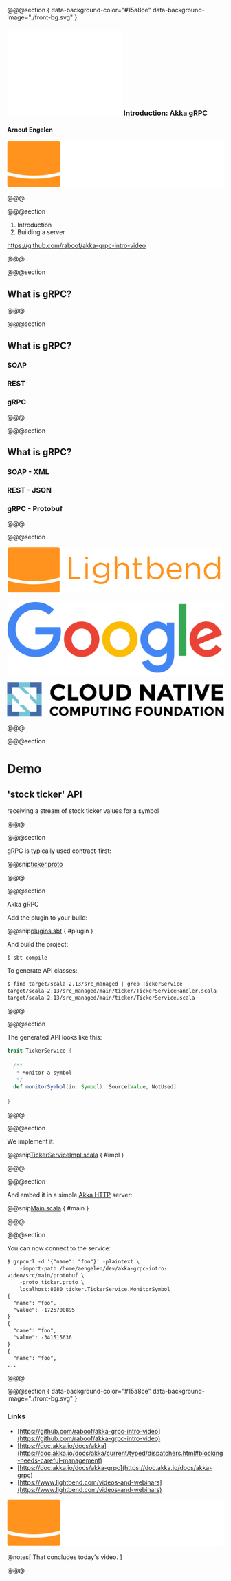 @@@section { data-background-color="#15a8ce" data-background-image="./front-bg.svg" }

### ![](./akka-reverse.svg) Introduction: Akka gRPC

#### Arnout Engelen

![lightbend-title](images/lightbend-color-reverse.svg)

@@@

@@@section

1. Introduction
1. Building a server

https://github.com/raboof/akka-grpc-intro-video

@@@

@@@section

## What is gRPC?

@@@ 

@@@section

## What is gRPC?

### SOAP
### REST
### gRPC

@@@

@@@section

## What is gRPC?

### SOAP - XML
### REST - JSON
### gRPC - Protobuf

@@@

@@@section

<div>
<img src="images/lightbend-full-color.svg" width=500px>&nbsp;&nbsp;&nbsp;&nbsp;&nbsp;&nbsp;      <img src="images/Google_2015_logo.svg">
</div>

![CNCF](images/cncf-horizontal-color.png)

@@@

@@@section

# Demo

## 'stock ticker' API

receiving a stream of stock ticker values for a symbol

@@@

@@@section

gRPC is typically used contract-first:

@@snip[ticker.proto](/src/main/protobuf/ticker.proto)

@@@

@@@section

Akka gRPC 

Add the plugin to your build:

@@snip[plugins.sbt](/project/plugins.sbt) { #plugin }

And build the project:

```
$ sbt compile
```

To generate API classes:

```
$ find target/scala-2.13/src_managed | grep TickerService
target/scala-2.13/src_managed/main/ticker/TickerServiceHandler.scala
target/scala-2.13/src_managed/main/ticker/TickerService.scala
```

@@@

@@@section

The generated API looks like this:

```scala
trait TickerService {
  
  /**
   * Monitor a symbol
   */
  def monitorSymbol(in: Symbol): Source[Value, NotUsed]
  
}
```

@@@

@@@section

We implement it:

@@snip[TickerServiceImpl.scala](/src/main/scala/TickerServiceImpl.scala) { #impl }

@@@

@@@section

And embed it in a simple [Akka HTTP](https://doc.akka.io/docs/akka-http) server:

@@snip[Main.scala](/src/main/scala/Main.scala) { #main }

@@@

@@@section

You can now connect to the service:

```
$ grpcurl -d '{"name": "foo"}' -plaintext \
    -import-path /home/aengelen/dev/akka-grpc-intro-video/src/main/protobuf \
    -proto ticker.proto \
    localhost:8080 ticker.TickerService.MonitorSymbol
{
  "name": "foo",
  "value": -1725700895
}
{
  "name": "foo",
  "value": -341515636
}
{
  "name": "foo",
...
```

@@@

@@@section { data-background-color="#15a8ce" data-background-image="./front-bg.svg" }

### Links

* [https://github.com/raboof/akka-grpc-intro-video](https://github.com/raboof/akka-grpc-intro-video)
* [https://doc.akka.io/docs/akka](https://doc.akka.io/docs/akka/current/typed/dispatchers.html#blocking-needs-careful-management)
* [https://doc.akka.io/docs/akka-grpc](https://doc.akka.io/docs/akka-grpc)
* [https://www.lightbend.com/videos-and-webinars](https://www.lightbend.com/videos-and-webinars)

![lightbend-title](./images/lightbend-color-reverse.svg)

@notes[
  That concludes today's video.
]

@@@
